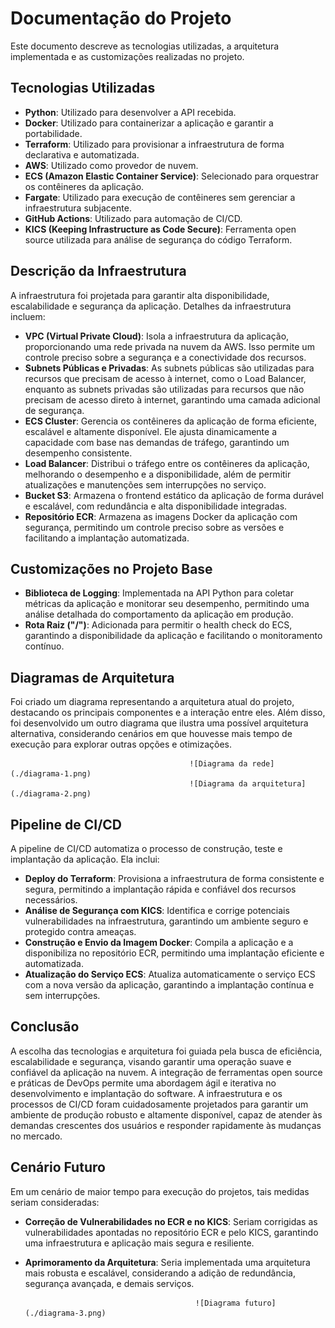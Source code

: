 # Documentação do Projeto

Este documento descreve as tecnologias utilizadas, a arquitetura implementada e as customizações realizadas no projeto.

## Tecnologias Utilizadas

- **Python**: Utilizado para desenvolver a API recebida.
- **Docker**: Utilizado para containerizar a aplicação e garantir a portabilidade.
- **Terraform**: Utilizado para provisionar a infraestrutura de forma declarativa e automatizada.
- **AWS**: Utilizado como provedor de nuvem.
- **ECS (Amazon Elastic Container Service)**: Selecionado para orquestrar os contêineres da aplicação.
- **Fargate**: Utilizado para execução de contêineres sem gerenciar a infraestrutura subjacente.
- **GitHub Actions**: Utilizado para automação de CI/CD.
- **KICS (Keeping Infrastructure as Code Secure)**: Ferramenta open source utilizada para análise de segurança do código Terraform.

## Descrição da Infraestrutura

A infraestrutura foi projetada para garantir alta disponibilidade, escalabilidade e segurança da aplicação. Detalhes da infraestrutura incluem:

- **VPC (Virtual Private Cloud)**: Isola a infraestrutura da aplicação, proporcionando uma rede privada na nuvem da AWS. Isso permite um controle preciso sobre a segurança e a conectividade dos recursos.
- **Subnets Públicas e Privadas**: As subnets públicas são utilizadas para recursos que precisam de acesso à internet, como o Load Balancer, enquanto as subnets privadas são utilizadas para recursos que não precisam de acesso direto à internet, garantindo uma camada adicional de segurança.
- **ECS Cluster**: Gerencia os contêineres da aplicação de forma eficiente, escalável e altamente disponível. Ele ajusta dinamicamente a capacidade com base nas demandas de tráfego, garantindo um desempenho consistente.
- **Load Balancer**: Distribui o tráfego entre os contêineres da aplicação, melhorando o desempenho e a disponibilidade, além de permitir atualizações e manutenções sem interrupções no serviço.
- **Bucket S3**: Armazena o frontend estático da aplicação de forma durável e escalável, com redundância e alta disponibilidade integradas.
- **Repositório ECR**: Armazena as imagens Docker da aplicação com segurança, permitindo um controle preciso sobre as versões e facilitando a implantação automatizada.

## Customizações no Projeto Base

- **Biblioteca de Logging**: Implementada na API Python para coletar métricas da aplicação e monitorar seu desempenho, permitindo uma análise detalhada do comportamento da aplicação em produção.
- **Rota Raiz ("/")**: Adicionada para permitir o health check do ECS, garantindo a disponibilidade da aplicação e facilitando o monitoramento contínuo.

## Diagramas de Arquitetura

Foi criado um diagrama representando a arquitetura atual do projeto, destacando os principais componentes e a interação entre eles. Além disso, foi desenvolvido um outro diagrama que ilustra uma possível arquitetura alternativa, considerando cenários em que houvesse mais tempo de execução para explorar outras opções e otimizações.

                                            ![Diagrama da rede](./diagrama-1.png)
                                            ![Diagrama da arquitetura](./diagrama-2.png)

## Pipeline de CI/CD

A pipeline de CI/CD automatiza o processo de construção, teste e implantação da aplicação. Ela inclui:

- **Deploy do Terraform**: Provisiona a infraestrutura de forma consistente e segura, permitindo a implantação rápida e confiável dos recursos necessários.
- **Análise de Segurança com KICS**: Identifica e corrige potenciais vulnerabilidades na infraestrutura, garantindo um ambiente seguro e protegido contra ameaças.
- **Construção e Envio da Imagem Docker**: Compila a aplicação e a disponibiliza no repositório ECR, permitindo uma implantação eficiente e automatizada.
- **Atualização do Serviço ECS**: Atualiza automaticamente o serviço ECS com a nova versão da aplicação, garantindo a implantação contínua e sem interrupções.

## Conclusão

A escolha das tecnologias e arquitetura foi guiada pela busca de eficiência, escalabilidade e segurança, visando garantir uma operação suave e confiável da aplicação na nuvem. A integração de ferramentas open source e práticas de DevOps permite uma abordagem ágil e iterativa no desenvolvimento e implantação do software. A infraestrutura e os processos de CI/CD foram cuidadosamente projetados para garantir um ambiente de produção robusto e altamente disponível, capaz de atender às demandas crescentes dos usuários e responder rapidamente às mudanças no mercado.

## Cenário Futuro

Em um cenário de maior tempo para execução do projetos, tais medidas seriam consideradas:

- **Correção de Vulnerabilidades no ECR e no KICS**: Seriam corrigidas as vulnerabilidades apontadas no repositório ECR e pelo KICS, garantindo uma infraestrutura e aplicação mais segura e resiliente.
- **Aprimoramento da Arquitetura**: Seria implementada uma arquitetura mais robusta e escalável, considerando a adição de redundância, segurança avançada, e demais serviços.

                                            ![Diagrama futuro](./diagrama-3.png)